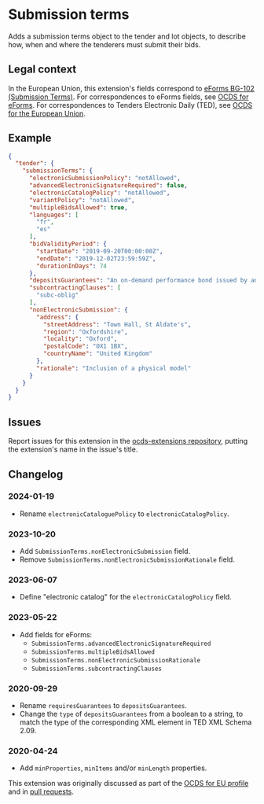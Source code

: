 # Submission terms

Adds a submission terms object to the tender and lot objects, to describe how, when and where the tenderers must submit their bids.

## Legal context

In the European Union, this extension's fields correspond to [eForms BG-102 (Submission Terms)](https://docs.ted.europa.eu/eforms/latest/reference/business-terms/). For correspondences to eForms fields, see [OCDS for eForms](https://standard.open-contracting.org/profiles/eforms/latest/en/). For correspondences to Tenders Electronic Daily (TED), see [OCDS for the European Union](https://standard.open-contracting.org/profiles/eu/latest/en/).

## Example

```json
{
  "tender": {
    "submissionTerms": {
      "electronicSubmissionPolicy": "notAllowed",
      "advancedElectronicSignatureRequired": false,
      "electronicCatalogPolicy": "notAllowed",
      "variantPolicy": "notAllowed",
      "multipleBidsAllowed": true,
      "languages": [
        "fr",
        "es"
      ],
      "bidValidityPeriod": {
        "startDate": "2019-09-20T00:00:00Z",
        "endDate": "2019-12-02T23:59:59Z",
        "durationInDays": 74
      },
      "depositsGuarantees": "An on-demand performance bond issued by an entity that the Contracting Entity judges to be acceptable (e.g. a bank or insurance company) and whose value is a percentage of the total contract price.",
      "subcontractingClauses": [
        "subc-oblig"
      ],
      "nonElectronicSubmission": {
        "address": {
          "streetAddress": "Town Hall, St Aldate's",
          "region": "Oxfordshire",
          "locality": "Oxford",
          "postalCode": "OX1 1BX",
          "countryName": "United Kingdom"
        },
        "rationale": "Inclusion of a physical model"
      }
    }
  }
}
```

## Issues

Report issues for this extension in the [ocds-extensions repository](https://github.com/open-contracting/ocds-extensions/issues), putting the extension's name in the issue's title.

## Changelog

### 2024-01-19

* Rename `electronicCataloguePolicy` to `electronicCatalogPolicy`.

### 2023-10-20

* Add `SubmissionTerms.nonElectronicSubmission` field.
* Remove `SubmissionTerms.nonElectronicSubmissionRationale` field.

### 2023-06-07

* Define "electronic catalog" for the `electronicCatalogPolicy` field.

### 2023-05-22

* Add fields for eForms:
  * `SubmissionTerms.advancedElectronicSignatureRequired`
  * `SubmissionTerms.multipleBidsAllowed`
  * `SubmissionTerms.nonElectronicSubmissionRationale`
  * `SubmissionTerms.subcontractingClauses`

### 2020-09-29

* Rename `requiresGuarantees` to `depositsGuarantees`.
* Change the `type` of `depositsGuarantees` from a boolean to a string, to match the type of the corresponding XML element in TED XML Schema 2.09.

### 2020-04-24

* Add `minProperties`, `minItems` and/or `minLength` properties.

This extension was originally discussed as part of the [OCDS for EU profile](https://github.com/open-contracting-extensions/european-union/issues) and in [pull requests](https://github.com/open-contracting-extensions/ocds_submissionTerms_extension/pulls?q=is%3Apr+is%3Aclosed).
